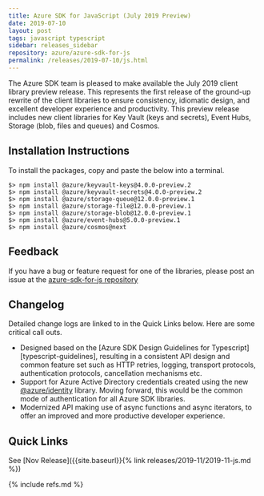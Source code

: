 ```yaml
---
title: Azure SDK for JavaScript (July 2019 Preview)
date: 2019-07-10
layout: post
tags: javascript typescript
sidebar: releases_sidebar
repository: azure/azure-sdk-for-js
permalink: /releases/2019-07-10/js.html
---
```


The Azure SDK team is pleased to make available the July 2019 client library preview release. This represents the first release of the ground-up rewrite of the client libraries to ensure consistency, idiomatic design, and excellent developer experience and productivity. This preview release includes new client libraries for Key Vault (keys and secrets), Event Hubs, Storage (blob, files and queues) and Cosmos.

## Installation Instructions

To install the packages, copy and paste the below into a terminal.

    $> npm install @azure/keyvault-keys@4.0.0-preview.2
    $> npm install @azure/keyvault-secrets@4.0.0-preview.2
    $> npm install @azure/storage-queue@12.0.0-preview.1
    $> npm install @azure/storage-file@12.0.0-preview.1
    $> npm install @azure/storage-blob@12.0.0-preview.1
    $> npm install @azure/event-hubs@5.0.0-preview.1
    $> npm install @azure/cosmos@next

## Feedback
If you have a bug or feature request for one of the libraries, please post an issue at the [azure-sdk-for-js repository](https://github.com/azure/azure-sdk-for-js/issues)

## Changelog
Detailed change logs are linked to in the Quick Links below. Here are some critical call outs.

- Designed based on the [Azure SDK Design Guidelines for Typescript][typescript-guidelines], resulting in a consistent API design and common feature set such as HTTP retries, logging, transport protocols, authentication protocols, cancellation mechanisms etc.
- Support for Azure Active Directory credentials created using the new [@azure/identity](https://www.npmjs.com/package/@azure/identity) library. Moving forward, this would be the common mode of authentication for all Azure SDK libraries.
- Modernized API making use of async functions and async iterators, to offer an improved and more productive developer experience.

## Quick Links

See [Nov Release]({{site.baseurl}}{% link releases/2019-11/2019-11-js.md %})

{% include refs.md %}